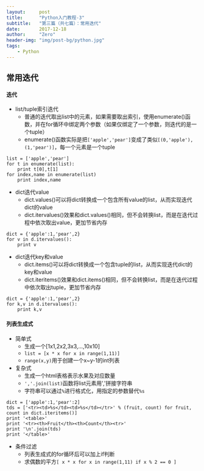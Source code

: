 ```yaml
---
layout:     post
title:      "Python入门教程-3"
subtitle:   "第三篇（共七篇）：常用迭代"
date:       2017-12-18
author:     "Zero"
header-img: "img/post-bg/python.jpg"
tags:
    - Python
---
```


## 常用迭代

#### 迭代

- list/tuple索引迭代
    - 普通的迭代取出list中的元素，如果需要取出索引，使用enumerate()函数，并在for循环中绑定两个参数（如果仅绑定了一个参数，则迭代的是一个tuple）
    - enumerate()函数实际是把`['apple','pear']`变成了类似`[(0,'apple'),(1,'pear')]`，每一个元素是一个tuple
```
list = ['apple','pear']
for t in enumerate(list):
    print t[0],t[1]
for index,name in enumerate(list)
    print index,name
```

- dict迭代value
    - dict.values()可以将dict转换成一个包含所有value的list，从而实现迭代dict的value
    - dict.itervalues()效果和dict.values()相同，但不会转换list，而是在迭代过程中依次取出value，更加节省内存
```
dict = {'apple':1,'pear',2}
for v in d.itervalues():
    print v
```

- dict迭代key和value
    - dict.items()可以将dict转换成一个包含tuple的list，从而实现迭代dict的key和value
    - dict.iteritems()效果和dict.items()相同，但不会转换list，而是在迭代过程中依次取出tuple，更加节省内存
```
dict = {'apple':1,'pear',2}
for k,v in d.itervalues():
    print k,v
```

#### 列表生成式

- 简单式
    - 生成一个[1x1,2x2,3x3,...,10x10]
    - `list = [x * x for x in range(1,11)]`
    - `range(x,y)`用于创建一个x~y-1的int列表
- 复杂式
    - 生成一个html表格表示水果及对应数量
    - `','.join(list)`函数将list元素用','拼接字符串
    - 字符串可以通过`%`进行格式化，用指定的参数替代`%s`
```
dict = ['apple':1,'pear':2]
tds = ['<tr><td>%s</td><td>%s</td></tr>' % (fruit, count) for fruit, count in dict.iteritems()]
print '<table>'
print '<tr><th>Fruit</th><th>Count</th><tr>'
print '\n'.join(tds)
print '</table>'
```

- 条件过滤
    - 列表生成式的for循环后可以加上if判断
    - 求偶数的平方`[ x * x for x in range(1,11) if x % 2 == 0 ]`
